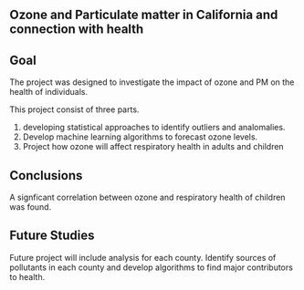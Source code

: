 ## Ozone and Particulate matter in California and connection with health
## Goal
The project was designed to investigate the impact of ozone and PM on the health of individuals.

This project consist of three parts.
1. developing statistical approaches to identify outliers and analomalies.
2. Develop machine learning algorithms to forecast ozone levels.
3. Project how ozone will affect respiratory health in adults and children
## Conclusions 
A signficant correlation between ozone and respiratory health of children was found.
## Future Studies
Future project will include analysis for each county.
Identify sources of pollutants in each county and develop algorithms to find major contributors to health.

